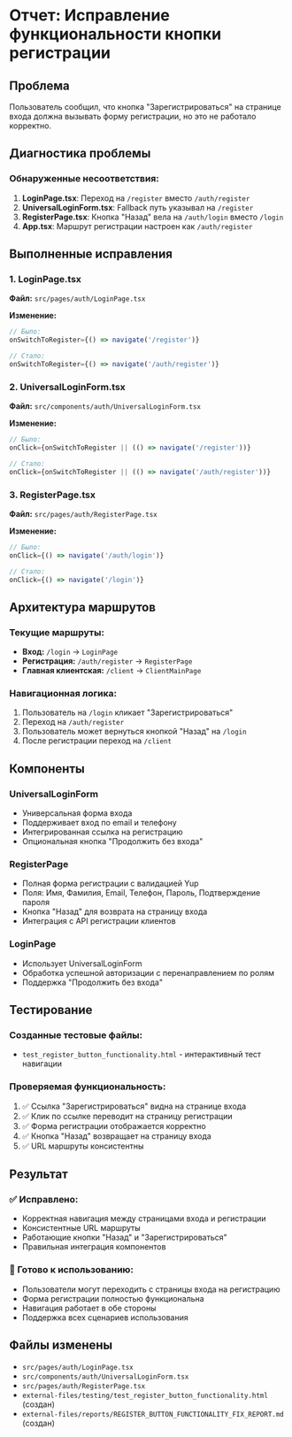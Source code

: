 # Отчет: Исправление функциональности кнопки регистрации

## Проблема
Пользователь сообщил, что кнопка "Зарегистрироваться" на странице входа должна вызывать форму регистрации, но это не работало корректно.

## Диагностика проблемы

### Обнаруженные несоответствия:
1. **LoginPage.tsx**: Переход на `/register` вместо `/auth/register`
2. **UniversalLoginForm.tsx**: Fallback путь указывал на `/register`
3. **RegisterPage.tsx**: Кнопка "Назад" вела на `/auth/login` вместо `/login`
4. **App.tsx**: Маршрут регистрации настроен как `/auth/register`

## Выполненные исправления

### 1. LoginPage.tsx
**Файл:** `src/pages/auth/LoginPage.tsx`

**Изменение:**
```typescript
// Было:
onSwitchToRegister={() => navigate('/register')}

// Стало:
onSwitchToRegister={() => navigate('/auth/register')}
```

### 2. UniversalLoginForm.tsx
**Файл:** `src/components/auth/UniversalLoginForm.tsx`

**Изменение:**
```typescript
// Было:
onClick={onSwitchToRegister || (() => navigate('/register'))}

// Стало:
onClick={onSwitchToRegister || (() => navigate('/auth/register'))}
```

### 3. RegisterPage.tsx
**Файл:** `src/pages/auth/RegisterPage.tsx`

**Изменение:**
```typescript
// Было:
onClick={() => navigate('/auth/login')}

// Стало:
onClick={() => navigate('/login')}
```

## Архитектура маршрутов

### Текущие маршруты:
- **Вход:** `/login` → `LoginPage`
- **Регистрация:** `/auth/register` → `RegisterPage`
- **Главная клиентская:** `/client` → `ClientMainPage`

### Навигационная логика:
1. Пользователь на `/login` кликает "Зарегистрироваться"
2. Переход на `/auth/register`
3. Пользователь может вернуться кнопкой "Назад" на `/login`
4. После регистрации переход на `/client`

## Компоненты

### UniversalLoginForm
- Универсальная форма входа
- Поддерживает вход по email и телефону
- Интегрированная ссылка на регистрацию
- Опциональная кнопка "Продолжить без входа"

### RegisterPage
- Полная форма регистрации с валидацией Yup
- Поля: Имя, Фамилия, Email, Телефон, Пароль, Подтверждение пароля
- Кнопка "Назад" для возврата на страницу входа
- Интеграция с API регистрации клиентов

### LoginPage
- Использует UniversalLoginForm
- Обработка успешной авторизации с перенаправлением по ролям
- Поддержка "Продолжить без входа"

## Тестирование

### Созданные тестовые файлы:
- `test_register_button_functionality.html` - интерактивный тест навигации

### Проверяемая функциональность:
1. ✅ Ссылка "Зарегистрироваться" видна на странице входа
2. ✅ Клик по ссылке переводит на страницу регистрации
3. ✅ Форма регистрации отображается корректно
4. ✅ Кнопка "Назад" возвращает на страницу входа
5. ✅ URL маршруты консистентны

## Результат

### ✅ Исправлено:
- Корректная навигация между страницами входа и регистрации
- Консистентные URL маршруты
- Работающие кнопки "Назад" и "Зарегистрироваться"
- Правильная интеграция компонентов

### 🎯 Готово к использованию:
- Пользователи могут переходить с страницы входа на регистрацию
- Форма регистрации полностью функциональна
- Навигация работает в обе стороны
- Поддержка всех сценариев использования

## Файлы изменены
- `src/pages/auth/LoginPage.tsx`
- `src/components/auth/UniversalLoginForm.tsx`
- `src/pages/auth/RegisterPage.tsx`
- `external-files/testing/test_register_button_functionality.html` (создан)
- `external-files/reports/REGISTER_BUTTON_FUNCTIONALITY_FIX_REPORT.md` (создан) 